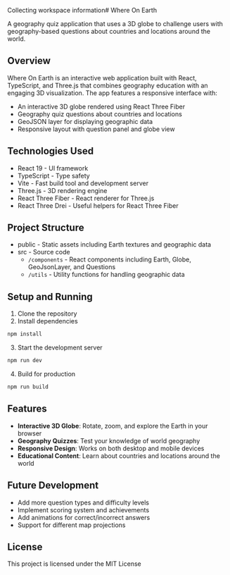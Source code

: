 Collecting workspace information# Where On Earth

A geography quiz application that uses a 3D globe to challenge users with geography-based questions about countries and locations around the world.

## Overview

Where On Earth is an interactive web application built with React, TypeScript, and Three.js that combines geography education with an engaging 3D visualization. The app features a responsive interface with:

- An interactive 3D globe rendered using React Three Fiber
- Geography quiz questions about countries and locations
- GeoJSON layer for displaying geographic data
- Responsive layout with question panel and globe view

## Technologies Used

- React 19 - UI framework
- TypeScript - Type safety
- Vite - Fast build tool and development server
- Three.js - 3D rendering engine
- React Three Fiber - React renderer for Three.js
- React Three Drei - Useful helpers for React Three Fiber

## Project Structure

- public - Static assets including Earth textures and geographic data
- src - Source code
  - `/components` - React components including Earth, Globe, GeoJsonLayer, and Questions
  - `/utils` - Utility functions for handling geographic data

## Setup and Running

1. Clone the repository
2. Install dependencies

```bash
npm install
```

3. Start the development server

```bash
npm run dev
```

4. Build for production

```bash
npm run build
```

## Features

- **Interactive 3D Globe**: Rotate, zoom, and explore the Earth in your browser
- **Geography Quizzes**: Test your knowledge of world geography
- **Responsive Design**: Works on both desktop and mobile devices
- **Educational Content**: Learn about countries and locations around the world

## Future Development

- Add more question types and difficulty levels
- Implement scoring system and achievements
- Add animations for correct/incorrect answers
- Support for different map projections

## License

This project is licensed under the MIT License
